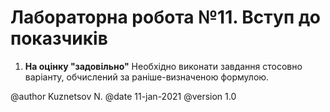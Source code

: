 # Лабораторна робота №11.  Вступ до показчиків

1. **На оцінку "задовільно"** Необхідно виконати завдання стосовно варіанту, обчислений за раніше-визначеною формулою.

@author Kuznetsov N.
@date 11-jan-2021
@version 1.0